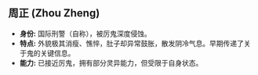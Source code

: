 ## 周正 (Zhou Zheng)

*   **身份:** 国际刑警（自称），被厉鬼深度侵蚀。
*   **特点:** 外貌极其消瘦、憔悴，肚子却异常鼓胀，散发阴冷气息。早期传递了关于鬼的关键信息。
*   **能力:** 已接近厉鬼，拥有部分灵异能力，但受限于自身状态。
